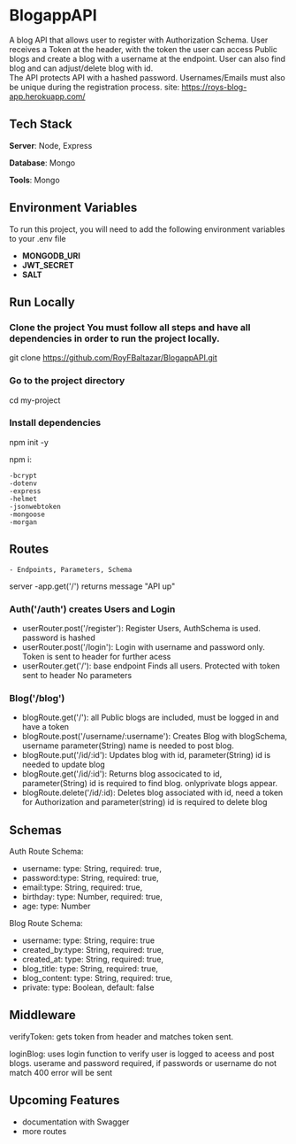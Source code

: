 # BlogappAPI
A blog API that allows user to register with Authorization Schema. User receives a Token at the header, with the token the user can access Public blogs and create a blog with a username at the endpoint. User can also find blog and can adjust/delete blog with id.  
The API protects API with a hashed password. Usernames/Emails must also be unique during the registration process.
site: https://roys-blog-app.herokuapp.com/
## Tech Stack
**Server**: Node, Express

**Database**: Mongo

**Tools**: Mongo

## Environment Variables
To run this project, you will need to add the following environment variables to your .env file

 - **MONGODB_URI** 
 - **JWT_SECRET**
 - **SALT**

## Run Locally

### Clone the project You must follow all steps and have all dependencies in order to run the project locally.

  git clone https://github.com/RoyFBaltazar/BlogappAPI.git

### Go to the project directory

  cd my-project

### Install dependencies

  npm init -y

  npm i:

    -bcrypt
    -dotenv
    -express
    -helmet
    -jsonwebtoken
    -mongoose
    -morgan
  
  ## Routes

    - Endpoints, Parameters, Schema
server
-app.get('/') returns message "API up"

### Auth('/auth') creates Users and Login 

- userRouter.post('/register'):
Register Users, AuthSchema is used. password is hashed
- userRouter.post('/login'):
Login with username and password only. Token is sent to header for further acess  
- userRouter.get('/'):
 base endpoint Finds all users. Protected with token sent to header 
No parameters


### Blog('/blog')


- blogRoute.get('/'):
all Public blogs are included, must be logged in and have a token 
- blogRoute.post('/username/:username'):
Creates Blog with blogSchema, username parameter(String) name is needed to post blog.
- blogRoute.put('/id/:id'):
Updates blog with id, parameter(String) id is needed to update blog
- blogRoute.get('/id/:id'):
Returns blog associcated to id, parameter(String) id is required to find blog. onlyprivate blogs appear. 
- blogRoute.delete('/id/:id):
Deletes blog associated with id, need a token for Authorization and parameter(string) id is required to delete blog 

## Schemas

Auth Route Schema:


 - username: type: String, required: true,
 - password:type: String, required: true,
 - email:type: String, required: true,
 - birthday: type: Number, required: true,
 - age: type: Number



Blog Route Schema: 


 - username: type: String, require: true
 - created_by:type: String, required: true,
 - created_at: type: String, required: true,
 - blog_title: type: String, required: true,
 - blog_content: type: String, required: true,
 - private: type: Boolean, default: false

 ## Middleware
verifyToken:
gets token from header and matches token sent.

loginBlog:
uses login function to verify user is logged to aceess and post blogs.
userame and password required, if passwords or username do not match 400 error will be sent 

## Upcoming Features
- documentation with Swagger
- more routes